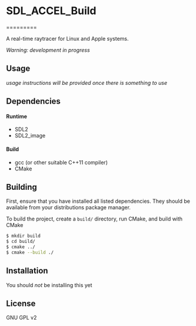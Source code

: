 # SDL_ACCEL_Build
=========

A real-time raytracer for Linux and Apple systems.

*Warning: development in progress*

Usage
-----

*usage instructions will be provided once there is something to use*


Dependencies
------------

#### Runtime

+ SDL2
+ SDL2_image

#### Build

+ gcc (or other suitable C++11 compiler)
+ CMake


Building
--------

First, ensure that you have installed all listed dependencies. They should be available from your distributions package manager.

To build the project, create a `build/` directory, run CMake, and build with CMake

```sh
$ mkdir build
$ cd build/
$ cmake ../
$ cmake --build ./
```

Installation
------------

You should *not* be installing this yet

License
-------

GNU GPL v2
